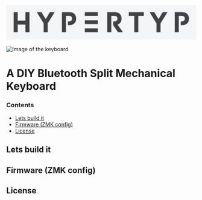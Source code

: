 ![Hypertyp Logo](images/logo.png)

![Image of the keyboard]()

# A DIY Bluetooth Split Mechanical Keyboard

### Contents
- [Lets build it](#lets-build-it)
- [Firmware (ZMK config)](#firmware-zmk-config)
- [License](#license)


## Lets build it

## Firmware (ZMK config)

## License

